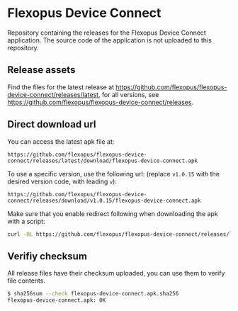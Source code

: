 # Flexopus Device Connect
Repository containing the releases for the Flexopus Device Connect application. The source code of the application is not uploaded to this repository.

## Release assets
Find the files for the latest release at https://github.com/flexopus/flexopus-device-connect/releases/latest, for all versions, see https://github.com/flexopus/flexopus-device-connect/releases.


## Direct download url
You can access the latest apk file at:
```
https://github.com/flexopus/flexopus-device-connect/releases/latest/download/flexopus-device-connect.apk
```
To use a specific version, use the following url: (replace `v1.0.15` with the desired version code, with leading `v`):
```
https://github.com/flexopus/flexopus-device-connect/releases/download/v1.0.15/flexopus-device-connect.apk
```
Make sure that you enable redirect following when downloading the apk with a script:
```bash
curl -OL https://github.com/flexopus/flexopus-device-connect/releases/latest/download/flexopus-device-connect.apk
```
## Verifiy checksum
All release files have their checksum uploaded, you can use them to verify file contents.
```bash
$ sha256sum --check flexopus-device-connect.apk.sha256
flexopus-device-connect.apk: OK
```

